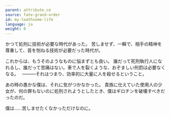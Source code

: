 ```yaml
---
parent: attribute.ce
source: fate-grand-order
id: my-loathsome-life
language: ja
weight: 0
---
```


かつて処刑に技術が必要な時代があった。
苦しませず、一瞬で、相手の精神を尊重して、首を刎ねる技術が必要だった時代が。

これからは、もうそのようなものに悩まずとも良い。
誰だって死刑執行人になれるし、誰だって苦痛はない。車で人を裂くような、おぞましい刑罰は必要なくなる。　
―――それはつまり、効率的に大量に人を殺せるということ。

あの時の愚かな僕は、それに気がつかなかった。
貴族に仕えていた使用人の少女が、何の罪もないのに処刑されようとしたとき、僕はギロチンを破壊すべきだったのだ。

僕は……苦しませたくなかっただけなのに。
